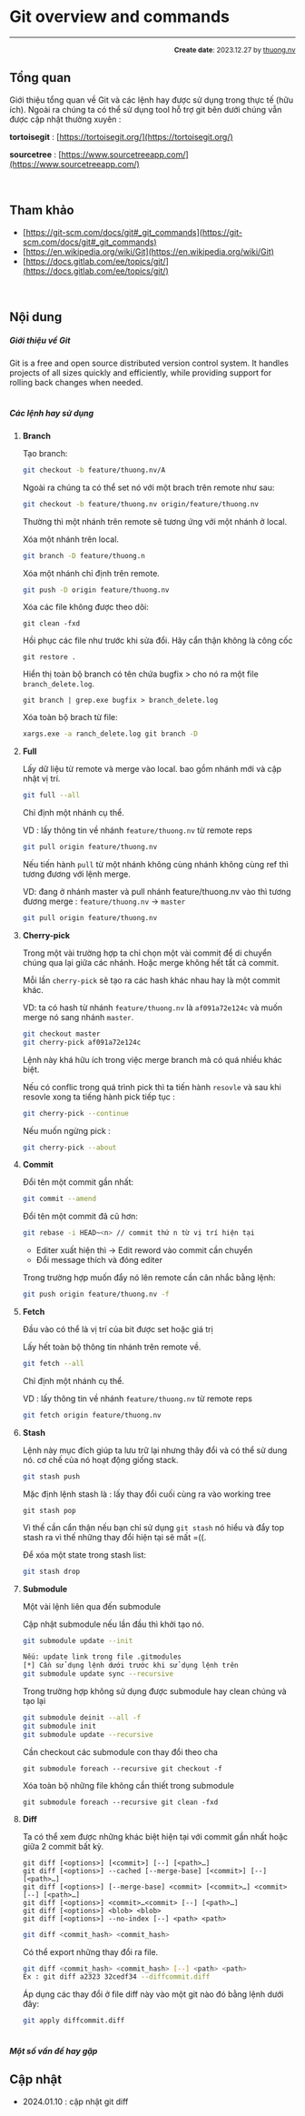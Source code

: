 #  Git overview and commands
---
<p style="text-align: right; font-size:12px;">
<b>Create date</b>: 2023.12.27 by <a href="#">thuong.nv</a>
</p>

## Tổng quan

Giới thiệu tổng quan về Git và các lệnh hay được sử dụng trong thực tế (hữu ích). Ngoài ra chúng ta có thể sử dụng tool hỗ trợ git bên dưới chúng vẫn được cập nhật thường xuyên :

**tortoisegit** : [https://tortoisegit.org/](https://tortoisegit.org/)

**sourcetree** : [https://www.sourcetreeapp.com/](https://www.sourcetreeapp.com/)

</br><!--Section-->

## Tham khảo

+ [https://git-scm.com/docs/git#_git_commands](https://git-scm.com/docs/git#_git_commands)
+ [https://en.wikipedia.org/wiki/Git](https://en.wikipedia.org/wiki/Git)
+ [https://docs.gitlab.com/ee/topics/git/](https://docs.gitlab.com/ee/topics/git/)

</br><!--Section-->

## Nội dung

##### <b>Giới thiệu về Git</b>

Git is a free and open source distributed version control system. It handles projects of all sizes quickly and efficiently, while providing support for rolling back changes when needed.

##### </br><b>Các lệnh hay sử dụng</b>

1. <b>Branch</b> <a id="branch"></a>

    Tạo branch:
    ```bash
    git checkout -b feature/thuong.nv/A
    ```

    Ngoài ra chúng ta có thể set nó với một brach trên remote như sau: 
    ```bash
    git checkout -b feature/thuong.nv origin/feature/thuong.nv
    ```
    Thường thì một nhánh trên remote sẽ tương ứng với một nhánh ở local.

    Xóa một nhánh trên local.

    ```sh
    git branch -D feature/thuong.n
    ```

    Xóa một nhánh chỉ định trên remote.

    ```sh
    git push -D origin feature/thuong.nv
    ```

    Xóa các file không được theo dõi:
    ```
    git clean -fxd
    ```

    Hồi phục các file như trước khi sửa đổi. Hãy cẩn thận không là công cốc
    ```
    git restore .
    ```

    Hiển thị toàn bộ branch có tên chứa bugfix > cho nó ra một file ```branch_delete.log```.
    ```
    git branch | grep.exe bugfix > branch_delete.log
    ```

    Xóa toàn bộ brach từ file:
    ```sh
    xargs.exe -a ranch_delete.log git branch -D
    ```

1. <b>Full</b> <a id="full"></a>

    Lấy dữ liệu từ remote và merge vào local. bao gồm nhánh mới và cập nhật vị trí.

    ```bash
    git full --all
    ```

    Chỉ định một nhánh cụ thể.

    VD : lấy thông tin về nhánh ```feature/thuong.nv``` từ remote reps

    ```bash
    git pull origin feature/thuong.nv
    ```

    Nếu tiến hành ```pull``` từ một nhánh không cùng nhánh không cùng ref thì tương đương với lệnh merge.

    VD: đang ở nhánh master và pull nhánh feature/thuong.nv vào thì tương đương merge : ```feature/thuong.nv``` -> ```master```

    ```sh
    git pull origin feature/thuong.nv
    ```

1. <b>Cherry-pick</b> <a id="cherry-pick"></a>

    Trong một vài trường hợp ta chỉ chọn một vài commit để di chuyển chúng qua lại giữa các nhánh. Hoặc merge không hết tất cả commit. 

    Mỗi lần ```cherry-pick``` sẽ tạo ra các hash khác nhau hay là một commit khác.


    VD: ta có hash từ nhánh ```feature/thuong.nv``` là ```af091a72e124c``` và muốn merge nó sang nhánh ```master```.

    ```bash
    git checkout master
    git cherry-pick af091a72e124c
    ```

    Lệnh này khá hữu ích trong việc merge branch mà có quá nhiều khác biệt.

    Nếu có conflic trong quá trình pick thì ta tiến hành ```resovle``` và sau khi resovle xong ta tiếng hành pick tiếp tục :
    ```sh
    git cherry-pick --continue
    ```

    Nếu muốn ngừng pick :
    ```sh
    git cherry-pick --about
    ```

1. <b>Commit</b> <a id="commit"></a>
    
    Đổi tên một commit gần nhất:

    ```sh
    git commit --amend
    ```
    
    Đổi tên một commit đã cũ hơn:
    ```sh
    git rebase -i HEAD~<n> // commit thứ n từ vị trí hiện tại
    ```

    * Editer xuất hiện thì -> Edit reword vào commit cần chuyển
    * Đổi message thích và đóng editer

    Trong trường hợp muốn đẩy nó lên remote cần cân nhắc bằng lệnh:

    ```sh
    git push origin feature/thuong.nv -f
    ```

1. <b>Fetch</b> <a id="fetch"></a>

    Đầu vào có thể là vị trí của bit được set hoặc giá trị

    Lấy hết toàn bộ thông tin nhánh trên remote về.
    ```bash
    git fetch --all
    ```

    Chỉ định một nhánh cụ thể.

    VD : lấy thông tin về nhánh ```feature/thuong.nv``` từ remote reps

    ```bash
    git fetch origin feature/thuong.nv
    ```

1. <b>Stash</b> <a id="stash"></a>

    Lệnh này mục đích giúp ta lưu trữ lại nhưng thây đổi và có thể sử dung nó.
    cơ chế của nó hoạt động giống stack.

    ```sh
    git stash push
    ```

    Mặc định lệnh stash là : lấy thay đổi cuối cùng ra vào working tree
    ```
    git stash pop 
    ```
    Vì thế cần cẩn thận nếu bạn chỉ sử dụng ```git stash``` nó hiểu và đẩy top stash ra vì thế những thay đổi hiện tại sẽ mất =((.

    Để xóa một state trong stash list:
    ```sh
    git stash drop
    ```

1. <b>Submodule</b> <a id="submodule"></a>

    Một vài lệnh liên qua đến submodule

    Cập nhật submodule nếu lần đầu thì khởi tạo nó.

    ```sh
    git submodule update --init

    Nếu: update link trong file .gitmodules
    [*] Cần sử dụng lệnh dưới trước khi sử dụng lệnh trên
    git submodule update sync --recursive
    ```

    Trong trường hợp không sử dụng được submodule hay clean chúng và tạo lại

    ```sh
    git submodule deinit --all -f
    git submodule init
    git submodule update --recursive
    ```

    Cần checkout các submodule con thay đổi theo cha

    ```
    git submodule foreach --recursive git checkout -f
    ```

    Xóa toàn bộ những file không cần thiết trong submodule
    ```
    git submodule foreach --recursive git clean -fxd
    ```
1. <b>Diff</b> <a id="Diff"></a>

    Ta có thể xem được những khác biệt hiện tại với commit gần nhất hoặc giữa 2 commit bất kỳ.
    
    ```git
    git diff [<options>] [<commit>] [--] [<path>…​]
    git diff [<options>] --cached [--merge-base] [<commit>] [--] [<path>…​]
    git diff [<options>] [--merge-base] <commit> [<commit>…​] <commit> [--] [<path>…​]
    git diff [<options>] <commit>…​<commit> [--] [<path>…​]
    git diff [<options>] <blob> <blob>
    git diff [<options>] --no-index [--] <path> <path>
    ```

    ```sh
    git diff <commit_hash> <commit_hash>
    ```

    Có thể export những thay đổi ra file.
    ```sh
    git diff <commit_hash> <commit_hash> [--] <path> <path>
    Ex : git diff a2323 32cedf34 --diffcommit.diff
    ```

    Áp dụng các thay đổi ở file diff này vào một git nào đó bằng lệnh dưới đây:
    ```sh
    git apply diffcommit.diff
    ```

##### </br><b>Một số vấn đề hay gặp</b>


## Cập nhật

* 2024.01.10 : cập nhật git diff